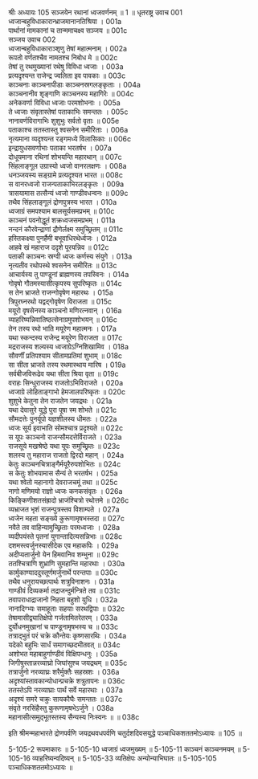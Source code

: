 श्रीः
अध्यायः 105
सञ्जयेन रथानां ध्वजवर्णनम् ॥ 1 ॥
धृतराष्ट्र उवाच 	001  
ध्वजान्बहुविधाकारान्भ्राजमानानतिश्रिया ।	001a  
पार्थानां मामकानां च तान्ममाचक्ष्व सञ्जय ॥	001c  
सञ्जय उवाच 	002  
ध्वजान्बहुविधाकाराञ्शृणु तेषां महात्मनाम् ।	002a  
रूपतो वर्णतश्चैव नामतश्च निबोध मे ॥	002c  
तेषां तु रथमुख्यानां रथेषु विविधा ध्वजाः ।	003a  
प्रत्यदृश्यन्त राजेन्द्र ज्वलिता इव पावकाः ॥	003c  
काञ्चनाः काञ्चनापीडाः काञ्चनस्रगलङ्कृताः ।	004a  
काञ्चनानीव शृङ्गाणि काञ्चनस्य महागिरेः ॥	004c  
अनेकवर्णा विविधा ध्वजाः परमशोभनाः ।	005a  
ते ध्वजाः संवृतास्तेषां पताकाभिः समन्ततः ।	005c  
नानावर्णविरागाभिः शुशुभुः सर्वतो वृताः ॥	005e  
पताकाश्च ततस्तास्तु श्वसनेन समीरिताः ।	006a  
नृत्यमाना व्यदृश्यन्त रङ्गमध्ये विलासिकाः ॥	006c  
इन्द्रायुधसवर्णाभाः पताका भरतर्षभ ।	007a  
दोधूयमाना रथिनां शोभयन्ति महारथान् ॥	007c  
सिंहलाङ्गूल उग्रास्यो ध्वजो वानरलक्षणः ।	008a  
धनञ्जयस्य सङ्ग्रामे प्रत्यदृश्यत भारत ॥	008c  
स वानरध्वजो राजन्पताकाभिरलङ्कृतः ।	009a  
त्रासयामास तत्सैन्यं ध्वजो गाण्डीवधन्वनः ॥	009c  
तथैव सिंहलाङ्गूलं द्रोणपुत्रस्य भारत ।	010a  
ध्वजाग्रं समपश्याम बालसूर्यसमप्रभम् ॥	010c  
काञ्चनं पवनोद्धूतं शक्रध्वजसमप्रभम् ।	011a  
नन्दनं कौरवेन्द्राणां द्रौणेर्लक्ष्म समुच्छ्रितम् ॥	011c  
हस्तिकक्ष्या पुनर्हैमी बभूवाधिरथेर्ध्वजः ।	012a  
आहवे खं महाराज ददृशे पूरयन्निव ॥	012c  
पताकी काञ्चनः स्रग्वी ध्वजः कर्णस्य संयुगे ।	013a  
नृत्यतीव रथोपस्थे श्वसनेन समीरितः ॥	013c  
आचार्यस्य तु पाण्डूनां ब्राह्मणस्य तपस्विनः ।	014a  
गोवृषो गौतमस्यासीत्कृपस्य सुपरिष्कृतः ॥	014c  
स तेन भ्राजते राजन्गोवृषेण महारथः ।	015a  
त्रिपुरघ्नरथो यद्वद्गोवृषेण विराजता ॥	015c  
मयूरो वृषसेनस्य काञ्चनो मणिरत्नवान् ।	016a  
व्याहरिष्यन्निवातिष्ठत्सेनाग्रमुपशोभयन् ॥	016c  
तेन तस्य रथो भाति मयूरेण महात्मनः ।	017a  
यथा स्कन्दस्य राजेन्द्र मयूरेण विराजता ॥	017c  
मद्रराजस्य शल्यस्य ध्वजाग्रेऽग्निशिखामिव ।	018a  
सौवर्णीं प्रतिपश्याम सीतामप्रतिमां शुभाम् ॥	018c  
सा सीता भ्राजते तस्य रथमास्थाय मारिष ।	019a  
सर्वबीजविरूढेव यथा सीता श्रिया वृता ॥	019c  
वराहः सिन्धुराजस्य राजतोऽभिविराजते ।	020a  
ध्वजाग्रे लोहिताङ्गाभो हेमजालपरिष्कृतः ॥	020c  
शुशुभे केतुना तेन राजतेन जयद्रथः ।	021a  
यथा देवासुरे युद्धे पुरा पूषा स्म शोभते ॥	021c  
सौमदत्तेः पुनर्यूपो यज्ञशीलस्य धीमतः ।	022a  
ध्वजः सूर्य इवाभाति सोमश्चात्र प्रदृश्यते ॥	022c  
स यूपः काञ्चनो राजन्सौमदत्तेर्विराजते ।	023a  
राजसूये मखश्रेष्ठे यथा यूपः समुच्छ्रितः ॥	023c  
शलस्य तु महाराज राजतो द्विरदो महान् ।	024a  
केतुः काञ्चनचित्राङ्गैर्मयूरैरुपशोभितः ॥	024c  
स केतुः शोभयामास सैन्यं ते भरतर्षभ ।	025a  
यथा श्वेतो महानागो देवराजचमूं तथा ॥	025c  
नागो मणिमयो राज्ञो ध्वजः कनकसंवृतः ।	026a  
किङ्किणीशतसंह्रादो भ्राजंश्चित्रो रथोत्तमे ॥	026c  
व्यभ्राजत भृशं राजन्पुत्रस्तव विशाम्पते ।	027a  
ध्वजेन महता सङ्ख्ये कुरूणामृषभस्तदा ॥	027c  
नवैते तव वाहिन्यामुच्छ्रिताः परमध्वजाः ।	028a  
व्यदीपयंस्ते पृतनां युगान्तादित्यसन्निभाः ॥	028c  
दशमस्त्वर्जुनस्यासीदेक एव महाकपिः ।	029a  
अदीप्यतार्जुनो येन हिमवानिव शम्भुना ॥	029c  
ततश्चित्राणि शुभ्राणि सुमहान्ति महारथाः ।	030a  
कार्मुकाण्याददुस्तूर्णमर्जुनार्थे परन्तपाः ॥	030c  
तथैव धनुरायच्छत्पार्थः शत्रुविनाशनः ।	031a  
गाण्डीवं दिव्यकर्मा तद्राजन्दुर्मन्त्रिते तव ॥	031c  
तवापराधाद्राजानो निहता बहुशो युधि ।	032a  
नानादिग्भ्यः समाहूताः सहयाः सरथद्विपाः ॥	032c  
तेषामासीद्व्यातिक्षेपो गर्जतामितरेतरम् ।	033a  
दुर्योधनमुखानां च पाण्डूनामृषभस्य च ॥	033c  
तत्राद्भुतं परं चक्रे कौन्तेयः कृष्णसारथिः ।	034a  
यदेको बहुभिः सार्धं समागच्छदभीतवत् ॥	034c  
अशोभत महाबाहुर्गाण्डीवं विक्षिपन्धनुः ।	035a  
जिगीषुस्तान्नरव्याघ्रो जिघांसुश्च जयद्रथम् ॥	035c  
तत्रार्जुनो नरव्याघ्रः शरैर्मुक्तैः सहस्रशः ।	036a  
अदृश्यांस्तावकान्योधान्प्रचक्रे शत्रुतापनः ॥	036c  
ततस्तेऽपि नरव्याघ्राः पार्थं सर्वे महारथाः ।	037a  
अदृश्यं समरे चक्रुः सायकौघैः समन्ततः ॥	037c  
संवृते नरसिंहैस्तु कुरूणामृषभेऽर्जुने ।	038a  
महानासीत्समुद्भूतस्तस्य सैन्यस्य निःस्वनः ॥ ॥	038c  

इति श्रीमन्महाभारते द्रोणपर्वणि जयद्रथवधपर्वणि चतुर्दशदिवसयुद्धे पञ्चाधिकशततमोऽध्यायः ॥ 105 ॥

5-105-2 रूपमाकारः ॥ 5-105-10 ध्वजाग्रं ध्वजमुख्यम् ॥ 5-105-11 काञ्चनं काञ्चनमयम् ॥ 5-105-16 व्याहरिष्यन्वदिष्यन् ॥ 5-105-33 व्यतिक्षेपः अन्योन्याभिघातः ॥ 5-105-105 पञ्चाधिकशततमोऽध्यायः ॥
